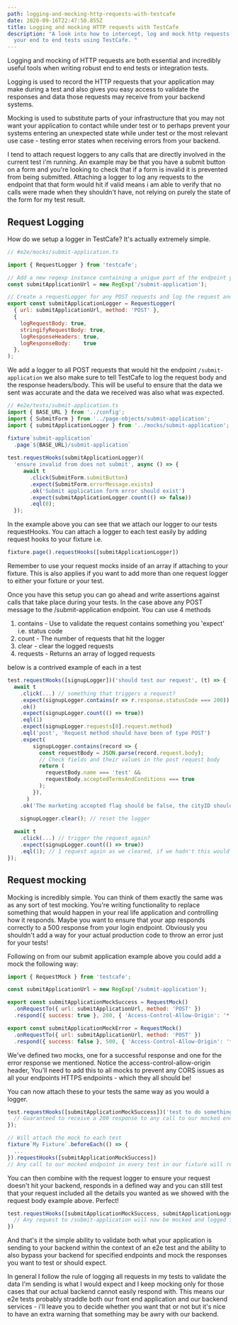 ```yaml
---
path: logging-and-mocking-http-requests-with-testcafe
date: 2020-09-16T22:47:50.855Z
title: Logging and mocking HTTP requests with TestCafe
description: "A look into how to intercept, log and mock http requests within
  your end to end tests using TestCafe. "
---
```

Logging and mocking of HTTP requests are both essential and incredibly useful tools when writing robust end to end tests or integration tests.

Logging is used to record the HTTP requests that your application may make during a test and also gives you easy access to validate the responses and data those requests may receive from your backend systems.

Mocking is used to substitute parts of your infrastructure that you may not want your application to contact while under test or to perhaps prevent your systems entering an unexpected state while under test or the most relevant use case - testing error states when receiving errors from your backend. 

I tend to attach request loggers to any calls that are directly involved in the current test i'm running. An example may be that you have a submit button on a form and you're looking to check that if a form is invalid it is prevented from being submitted. Attaching a logger to log any requests to the endpoint that that form would hit if valid means i am able to verify that no calls were made when they shouldn't have, not relying on purely the state of the form for my test result.

## Request Logging

How do we setup a logger in TestCafe? It's actually extremely simple.

```js
// #e2e/mocks/submit-application.ts

import { RequestLogger } from 'testcafe';

// Add a new regexp instance containing a unique part of the endpoint you want to log 
const submitApplicationUrl = new RegExp('/submit-application');

// Create a requestLogger for any POST requests and log the request and response details
export const submitApplicationLogger = RequestLogger(
  { url: submitApplicationUrl, method: 'POST' },
  {
    logRequestBody: true,
    stringifyRequestBody: true,
    logResponseHeaders: true,
    logResponseBody:    true
  },
);
```

We add a logger to all POST requests that would hit the endpoint `/submit-application` we also make sure to tell TestCafe to log the request body and the response headers/body. This will be useful to ensure that the data we sent was accurate and the data we received was also what was expected.

```js
// #e2e/tests/submit-application.ts
import { BASE_URL } from '../config';
import { SubmitForm } from '../page-objects/submit-application';
import { submitApplicationLogger } from '../mocks/submit-application';

fixture`submit-application`
  .page`${BASE_URL}/submit-application`
  
test.requestHooks(submitApplicationLogger)(
  'ensure invalid from does not submit', async () => {
     await t
       .click(SubmitForm.submitButton)
       .expect(SubmitForm.errorMessage.exists)
       .ok('Submit application form error should exist')
       .expect(submitApplicationLogger.count(() => false))
       .eql(0);
  });
```

In the example above you can see that we attach our logger to our tests requestHooks. You can attach a logger to each test easily by adding request hooks to your fixture i.e. 

```js
fixture.page().requestHooks([submitApplicationLogger])
```

Remember to use your request mocks inside of an array if attaching to your fixture. This is also applies if you want to add more than one request logger to either your fixture or your test.

Once you have this setup you can go ahead and write assertions against calls that take place during your tests. In the case above any POST message to the /submit-application endpoint. You can use 4 methods

1. contains - Use to validate the request contains something you 'expect' i.e. status code
1. count - The number of requests that hit the logger
1. clear - clear the logged requests
1. requests - Returns an array of logged requests

below is a contrived example of each in a test

```js
test.requestHooks([signupLogger])('should test our request', (t) => {
  await t
    .click(...) // something that triggers a request?
    .expect(signupLogger.contains(r => r.response.statusCode === 200))
    .ok()
    .expect(signupLogger.count(() => true))
    .eql(1)
    .expect(signupLogger.requests[0].request.method)
    .eql('post', 'Request method should have been of type POST')
    .expect(
        signupLogger.contains(record => {
          const requestBody = JSON.parse(record.request.body);
          // Check fields and their values in the post request body
          return (
            requestBody.name === 'test' &&
            requestBody.acceptedTermsAndConditions === true
          );
        }),
      )
    .ok('The marketing accepted flag should be false, the cityID should be set correctly and latest terms flag should be true');

    signupLogger.clear(); // reset the logger
    
  await t
    .click(...) // trigger the request again?
    .expect(signupLogger.count(() => true))
    .eql(1); // 1 request again as we cleared, if we hadn't this would equal 2
});
```

## Request mocking

Mocking is incredibly simple. You can think of them exactly the same was as any sort of test mocking. You're writing functionality to replace something that would happen in your real life application and controlling how it responds. Maybe you want to ensure that your app responds correctly to a 500 response from your login endpoint. Obviously you shouldn't add a way for your actual production code to throw an error just for your tests! 

Following on from our submit application example above you could add a mock the following way:

```js
import { RequestMock } from 'testcafe';

const submitApplicationUrl = new RegExp('/submit-application');

export const submitApplicationMockSuccess = RequestMock()
  .onRequestTo({ url: submitApplicationUrl, method: 'POST' })
  .respond({ success: true }, 200, { 'Access-Control-Allow-Origin': '*' });

export const submitApplicationMockError = RequestMock()
  .onRequestTo({ url: submitApplicationUrl, method: 'POST' })
  .respond({ success: false }, 500, { 'Access-Control-Allow-Origin': '*' });
```

We've defined two mocks, one for a successful response and one for the error response we mentioned. Notice the access-control-allow-origin header, You'll need to add this to all mocks to prevent any CORS issues as all your endpoints HTTPS endpoints - which they all should be!

You can now attach these to your tests the same way as you would a logger.

```js
test.requestHooks([submitApplicationMockSuccess])('test to do something' t => { 
  // Guaranteed to receive a 200 response to any call to our mocked endpoint here
}); 

// Will attach the mock to each test
fixture`My Fixture`.beforeEach(() => { 
  ... 
}).requestHooks([submitApplicationMockSuccess])
// Any call to our mocked endpoint in every test in our fixture will receive our mock response
```

You can then combine with the request logger to ensure your request doesn't hit your backend, responds in a defined way and you can still test that your request included all the details you wanted as we showed with the request body example above. Perfect!

```js
test.requestHooks([submitApplicationMockSuccess, submitApplicationLogger])('test to do something' t => {
  // Any request to /submit-application will now be mocked and logged for full test control
})
```

And that's it the simple ability to validate both what your application is sending to your backend within the context of an e2e test and the ability to also bypass your backend for specified endpoints and mock the responses you want to test or should expect.

In general I follow the rule of logging all requests in my tests to validate the data I'm sending is what I would expect and I keep mocking only for those cases that our actual backend cannot easily respond with. This means our e2e tests probably straddle both our front end application and our backend services - i'll leave you to decide whether you want that or not but it's nice to have an extra warning that something may be awry with our backend.




